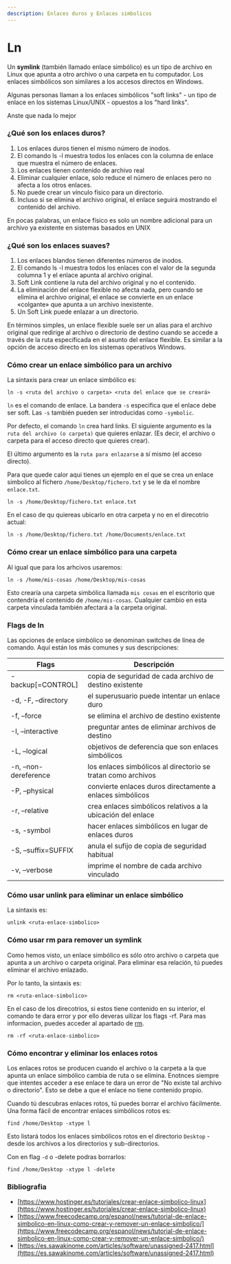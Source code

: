 ```yaml
---
description: Enlaces duros y Enlaces simbolicos
---
```


# Ln

Un **symlink** (también llamado enlace simbólico) es un tipo de archivo en Linux que apunta a otro archivo o una carpeta en tu computador. Los enlaces simbólicos son similares a los accesos directos en Windows.

Algunas personas llaman a los enlaces simbólicos "soft links" - un tipo de enlace en los sistemas Linux/UNIX - opuestos a los "hard links".

Anste que nada lo mejor

### ¿Qué son los enlaces duros?

1. Los enlaces duros tienen el mismo número de inodos.
2. El comando ls -l muestra todos los enlaces con la columna de enlace que muestra el número de enlaces.
3. Los enlaces tienen contenido de archivo real
4. Eliminar cualquier enlace, solo reduce el número de enlaces pero no afecta a los otros enlaces.
5. No puede crear un vínculo físico para un directorio.
6. Incluso si se elimina el archivo original, el enlace seguirá mostrando el contenido del archivo.

En pocas palabras, un enlace físico es solo un nombre adicional para un archivo ya existente en sistemas basados ​​en UNIX

### ¿Qué son los enlaces suaves?

1. Los enlaces blandos tienen diferentes números de inodos.
2. El comando ls -l muestra todos los enlaces con el valor de la segunda columna 1 y el enlace apunta al archivo original.
3. Soft Link contiene la ruta del archivo original y no el contenido.
4. La eliminación del enlace flexible no afecta nada, pero cuando se elimina el archivo original, el enlace se convierte en un enlace «colgante» que apunta a un archivo inexistente.
5. Un Soft Link puede enlazar a un directorio.

En términos simples, un enlace flexible suele ser un alias para el archivo original que redirige al archivo o directorio de destino cuando se accede a través de la ruta especificada en el asunto del enlace flexible. Es similar a la opción de acceso directo en los sistemas operativos Windows.

### Cómo crear un enlace simbólico para un archivo <a href="#c-mo-crear-un-enlace-simb-lico" id="c-mo-crear-un-enlace-simb-lico"></a>

La sintaxis para crear un enlace simbólico es:

```
ln -s <ruta del archivo o carpeta> <ruta del enlace que se creará>
```

`ln` es el comando de enlace. La bandera `-s` especifica que el enlace debe ser soft. Las `-s` también pueden ser introducidas como `-symbolic`.

Por defecto, el comando `ln` crea hard links. El siguiente argumento es la `ruta del archivo (o carpeta)` que quieres enlazar. (Es decir, el archivo o carpeta para el acceso directo que quieres crear).

El último argumento es la `ruta para enlazarse` a sí mismo (el acceso directo).

Para que quede calor aqui tienes un ejemplo en el que se crea un enlace simbolico al fichero `/home/Desktop/fichero.txt` y se le da el nombre `enlace.txt`.

```
ln -s /home/Desktop/fichero.txt enlace.txt
```

En el caso de qu quiereas ubicarlo en otra carpeta y no en el direcotrio actual:

```
ln -s /home/Desktop/fichero.txt /home/Documents/enlace.txt
```

### Cómo crear un enlace simbólico para una carpeta <a href="#c-mo-crear-un-enlace-simb-lico" id="c-mo-crear-un-enlace-simb-lico"></a>

Al igual que para los arhcivos usaremos:

```
ln -s /home/mis-cosas /home/Desktop/mis-cosas
```

Esto crearía una carpeta simbólica llamada `mis cosas` en el escritorio que contendría el contenido de `/home/mis-cosas`. Cualquier cambio en esta carpeta vinculada también afectará a la carpeta original.

### Flags de ln

Las opciones de enlace simbólico se denominan switches de línea de comando. Aquí están los más comunes y sus descripciones:



| **Flags**            | **Descripción**                                              |
| -------------------- | ------------------------------------------------------------ |
| -backup\[=CONTROL]   | copia de seguridad de cada archivo de destino existente      |
| -d, -F, –directory   | el superusuario puede intentar un enlace duro                |
| -f, –force           | se elimina el archivo de destino existente                   |
| -I, –interactive     | preguntar antes de eliminar archivos de destino              |
| -L, –logical         | objetivos de deferencia que son enlaces simbólicos           |
| -n, –non-dereference | los enlaces simbólicos al directorio se tratan como archivos |
| -P, –physical        | convierte enlaces duros directamente a enlaces simbólicos    |
| -r, –relative        | crea enlaces simbólicos relativos a la ubicación del enlace  |
| -s, -symbol          | hacer enlaces simbólicos en lugar de enlaces duros           |
| -S, –suffix=SUFFIX   | anula el sufijo de copia de seguridad habitual               |
| -v, –verbose         | imprime el nombre de cada archivo vinculado                  |

### Cómo usar unlink para eliminar un enlace simbólico <a href="#c-mo-usar-unlink-para-eliminar-un-enlace-simb-lico" id="c-mo-usar-unlink-para-eliminar-un-enlace-simb-lico"></a>

La sintaxis es:

```shell
unlink <ruta-enlace-simbolico>
```

### Cómo usar rm para remover un symlink <a href="#c-mo-usar-rm-para-remover-un-symlink" id="c-mo-usar-rm-para-remover-un-symlink"></a>

Como hemos visto, un enlace simbólico es sólo otro archivo o carpeta que apunta a un archivo o carpeta original. Para eliminar esa relación, tú puedes eliminar el archivo enlazado.

Por lo tanto, la sintaxis es:

```shell
rm <ruta-enlace-simbolico>
```

En el caso de los direcotrios, si estos tiene  contenido en su interior, el comando te dara error y por ello deveras uilizar los flags -rf. Para mas informacion, puedes acceder al apartado de [rm](../basic-commands.md#5-.rm).

```
rm -rf <ruta-enlace-simbolico>
```

### Cómo encontrar y eliminar los enlaces rotos <a href="#c-mo-encontrar-y-eliminar-los-enlaces-rotos" id="c-mo-encontrar-y-eliminar-los-enlaces-rotos"></a>

Los enlaces rotos se producen cuando el archivo o la carpeta a la que apunta un enlace simbólico cambia de ruta o se elimina. Enotnces siempre que intentes acceder a ese enlace te dara un error de "No existe tal archivo o directorio". Esto se debe a que el enlace no tiene contenido propio.

Cuando tú descubras enlaces rotos, tú puedes borrar el archivo fácilmente. Una forma fácil de encontrar enlaces simbólicos rotos es:

```shell
find /home/Desktop -xtype l
```

Esto listará todos los enlaces simbólicos rotos en el directorio `Desktop` - desde los archivos a los directorios y sub-directorios.

Con en flag `-d` o -delete podras borrarlos:

```shell
find /home/Desktop -xtype l -delete
```

### Bibliografia

* [https://www.hostinger.es/tutoriales/crear-enlace-simbolico-linux](https://www.hostinger.es/tutoriales/crear-enlace-simbolico-linux)
* [https://www.freecodecamp.org/espanol/news/tutorial-de-enlace-simbolico-en-linux-como-crear-y-remover-un-enlace-simbolico/](https://www.freecodecamp.org/espanol/news/tutorial-de-enlace-simbolico-en-linux-como-crear-y-remover-un-enlace-simbolico/)
* [https://es.sawakinome.com/articles/software/unassigned-2417.html](https://es.sawakinome.com/articles/software/unassigned-2417.html)
